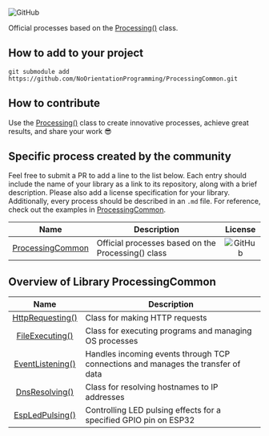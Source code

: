 
![GitHub](https://img.shields.io/github/license/NoOrientationProgramming/ProcessingCommon?style=plastic)
<!-- ![Lines of code](https://img.shields.io/tokei/lines/github/NoOrientationProgramming/ProcessingCommon?style=plastic) -->

Official processes based on the [Processing()](https://github.com/NoOrientationProgramming/ProcessingCore) class.

## How to add to your project

`git submodule add https://github.com/NoOrientationProgramming/ProcessingCommon.git`

## How to contribute

Use the [Processing()](https://github.com/NoOrientationProgramming/ProcessingCore)
class to create innovative processes, achieve great results, and share your work :sunglasses:

## Specific process created by the community

Feel free to submit a PR to add a line to the list below.
Each entry should include the name of your library as a link to its repository, along with a brief description.
Please also add a license specification for your library.
Additionally, every process should be described in an `.md` file.
For reference, check out the examples in [ProcessingCommon](https://github.com/NoOrientationProgramming/ProcessingCommon).

| Name | Description | License |
|:---:|---|:---:|
| [ProcessingCommon](https://github.com/NoOrientationProgramming/ProcessingCommon) | Official processes based on the Processing() class | ![GitHub](https://img.shields.io/github/license/NoOrientationProgramming/ProcessingCommon?style=plastic) |

## Overview of Library ProcessingCommon

| Name | Description |
|:---:|---|
| [HttpRequesting()](https://github.com/NoOrientationProgramming/ProcessingCommon/blob/main/HttpRequesting.md) | Class for making HTTP requests |
| [FileExecuting()](https://github.com/NoOrientationProgramming/ProcessingCommon/blob/main/FileExecuting.md) | Class for executing programs and managing OS processes |
| [EventListening()](https://github.com/NoOrientationProgramming/ProcessingCommon/blob/main/EventListening.md) | Handles incoming events through TCP connections and manages the transfer of data |
| [DnsResolving()](https://github.com/NoOrientationProgramming/ProcessingCommon/blob/main/DnsResolving.md) | Class for resolving hostnames to IP addresses |
| [EspLedPulsing()](https://github.com/NoOrientationProgramming/ProcessingCommon/blob/main/EspLedPulsing.md) | Controlling LED pulsing effects for a specified GPIO pin on ESP32 |

